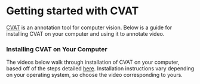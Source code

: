# Getting started with CVAT 

[CVAT](https://github.com/openvinotoolkit/cvat) is an annotation tool for computer vision. Below is a guide for installing CVAT on your computer and using it to annotate video. 

### Installing CVAT on Your Computer
The videos below walk through installation of CVAT on your computer, based off of the steps detailed [here](https://github.com/openvinotoolkit/cvat). Installation instructions vary depending on your operating system, so choose the video corresponding to yours. 
